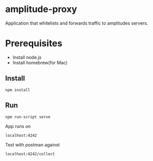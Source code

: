 # amplitude-proxy
Application that whitelists and forwards traffic to amplitudes servers.

# Prerequisites
- Install node.js
- Install homebrew(for Mac)

## **Install**

`npm install`

## **Run**

`npm run-script serve`

App runs on

`localhost:4242`

Test with postman against 

`localhost:4242/collect`